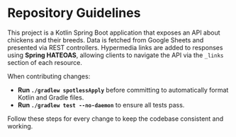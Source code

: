 # Repository Guidelines

This project is a Kotlin Spring Boot application that exposes an API about chickens and their breeds. Data is fetched from Google Sheets and presented via REST controllers. Hypermedia links are added to responses using **Spring HATEOAS**, allowing clients to navigate the API via the `_links` section of each resource.

When contributing changes:

- **Run `./gradlew spotlessApply`** before committing to automatically format Kotlin and Gradle files.
- **Run `./gradlew test --no-daemon`** to ensure all tests pass.

Follow these steps for every change to keep the codebase consistent and working.
